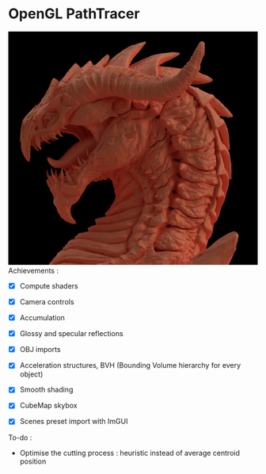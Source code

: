 # OpenGL PathTracer

![pt_drake.png](pt_drake.png)
Achievements :
- [x] Compute shaders
- [x] Camera controls
- [x] Accumulation
- [x] Glossy and specular reflections 
- [x] OBJ imports
- [x] Acceleration structures, BVH (Bounding Volume hierarchy for every object)
- [x] Smooth shading
- [X] CubeMap skybox
- [x] Scenes preset import with ImGUI


To-do :
- Optimise the cutting process : heuristic instead of average centroid position